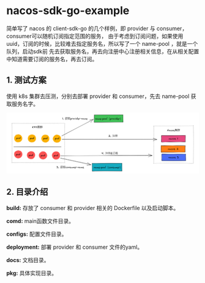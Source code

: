 # nacos-sdk-go-example

简单写了 nacos 的 client-sdk-go 的几个样例，即 provider 与 consumer，consumer可以随机订阅指定范围的服务，
由于考虑到订阅问题，如果使用uuid，订阅的时候，比较难去指定服务名，所以写了一个 name-pool ，就是一个队列，启动sdk前
先去获取服务名，再去向注册中心注册相关信息，在从相关配置中知道需要订阅的服务名，再去订阅。

## 1. 测试方案
使用 k8s 集群去压测，分别去部署 provider 和 consumer，先去 name-pool 获取服务名字。

![](./docs/readme/img/test-framework.png)

## 2. 目录介绍

**build:** 存放了 consumer 和 provider 相关的 Dockerfile 以及启动脚本。

**comd:** main函数文件目录。

**configs:** 配置文件目录。

**deployment:** 部署 provider 和 consumer 文件的yaml。

**docs:** 文档目录。

**pkg:** 具体实现目录。


